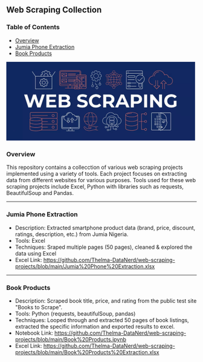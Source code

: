 ## Web Scraping Collection

### Table of Contents
- [Overview](#overview)
- [Jumia Phone Extraction](#jumia-phone-extraction)
- [Book Products](#book-products)



<img src="https://github.com/Thelma-DataNerd/web-scraping-projects/blob/main/Web%20Scraping%20Photo.jpg" width="500"/>

### Overview
This repository contains a collecction of various web scraping projects implemented using a variety of tools. Each project focuses on extracting data from different websites for various purposes. Tools used for these web scraping projects include Excel, Python with libraries such as requests, BeautifulSoup and Pandas. 

---
### Jumia Phone Extraction
- Description: Extracted smartphone product data (brand, price, discount, ratings, description, etc.) from Jumia Nigeria.
- Tools: Excel
- Techniques: Sraped multiple pages (50 pages), cleaned & explored the data using Excel
- Excel Link: https://github.com/Thelma-DataNerd/web-scraping-projects/blob/main/Jumia%20Phone%20Extraction.xlsx

---

### Book Products
- Description: Scraped book title, price, and rating from the public test site "Books to Scrape".
- Tools: Python (requests, beautifulSoup, pandas)
- Techniques: Looped through and extracted 50 pages of book listings, extracted the specific information and exported results to excel.
- Notebook Link: https://github.com/Thelma-DataNerd/web-scraping-projects/blob/main/Book%20Products.ipynb
- Excel Link: https://github.com/Thelma-DataNerd/web-scraping-projects/blob/main/Book%20Products%20Extraction.xlsx



